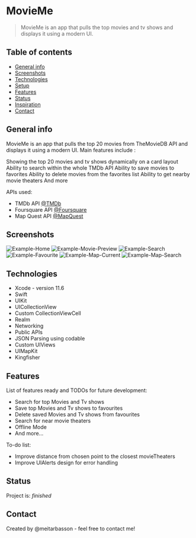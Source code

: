 # MovieMe
> MovieMe is an app that pulls the top movies and tv shows and displays it using a modern UI.

## Table of contents
* [General info](#general-info)
* [Screenshots](#screenshots)
* [Technologies](#technologies)
* [Setup](#setup)
* [Features](#features)
* [Status](#status)
* [Inspiration](#inspiration)
* [Contact](#contact)

## General info

MovieMe is an app that pulls the top 20 movies from TheMovieDB API and displays it using a modern UI.
Main features include :

Showing the top 20 movies and tv shows dynamically on a card layout
Ability to search within the whole TMDb API
Ability to save movies to favorites
Ability to delete movies from the favorites list
Ability to get nearby movie theaters
And more

APIs used:
* TMDb API [@TMDb](https://developers.themoviedb.org/3)
* Foursquare API [@Foursquare](http://developer.foursquare.com)
* Map Quest API [@MapQuest](http://www.mapquestapi.com)

## Screenshots
![Example-Home](./img/Example-Home.png)
![Example-Movie-Preview](./img/Example-Moview-Preview.png)
![Example-Search](./img/Example-Search.png)
![Example-Favourite](./img/Example-Favourite.png)
![Example-Map-Current](./img/Example-Map-Current.png)
![Example-Map-Search](./img/Example-Map-Search.png)

## Technologies
* Xcode - version 11.6
* Swift
* UIKit 
* UICollectionView
* Custom CollectionViewCell
* Realm
* Networking
* Public APIs
* JSON Parsing using codable
* Custom UIViews
* UIMapKit
* Kingfisher

## Features
List of features ready and TODOs for future development:
* Search for top Movies and Tv shows
* Save top Movies and Tv shows to favourites
* Delete saved Movies and Tv shows from favourites
* Search for near movie theaters
* Offline Mode
* And more...

To-do list:
* Improve distance from chosen point to the closest movieTheaters
* Improve UIAlerts design for error handling

## Status
Project is: _finished_

## Contact
Created by @meitarbasson - feel free to contact me!
